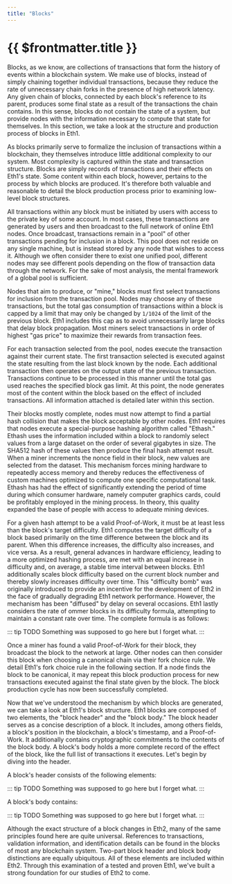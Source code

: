 ```yaml
---
title: "Blocks"
---
```


# {{ $frontmatter.title }}

Blocks, as we know, are collections of transactions that form the history of events within a blockchain system. We make use of blocks, instead of simply chaining together individual transactions, because they reduce the rate of unnecessary chain forks in the presence of high network latency. Any given chain of blocks, connected by each block's reference to its parent, produces some final state as a result of the transactions the chain contains. In this sense, blocks do not contain the state of a system, but provide nodes with the information necessary to compute that state for themselves. In this section, we take a look at the structure and production process of blocks in Eth1.

As blocks primarily serve to formalize the inclusion of transactions within a blockchain, they themselves introduce little additional complexity to our system. Most complexity is captured within the state and transaction structure. Blocks are simply records of transactions and their effects on Eth1's state. Some content within each block, however, pertains to the process by which blocks are produced. It's therefore both valuable and reasonable to detail the block production process prior to examining low-level block structures.

All transactions within any block must be initiated by users with access to the private key of some account. In most cases, these transactions are generated by users and then broadcast to the full network of online Eth1 nodes. Once broadcast, transactions remain in a "pool" of other transactions pending for inclusion in a block. This pool does not reside on any single machine, but is instead stored by any node that wishes to access it. Although we often consider there to exist one unified pool, different nodes may see different pools depending on the flow of transaction data through the network. For the sake of most analysis, the mental framework of a global pool is sufficient.

Nodes that aim to produce, or "mine," blocks must first select transactions for inclusion from the transaction pool. Nodes may choose any of these transactions, but the total gas consumption of transactions within a block is capped by a limit that may only be changed by `1/1024` of the limit of the previous block. Eth1 includes this cap as to avoid unnecessarily large blocks that delay block propagation. Most miners select transactions in order of highest "gas price" to maximize their rewards from transaction fees.

For each transaction selected from the pool, nodes execute the transaction against their current state. The first transaction selected is executed against the state resulting from the last block known by the node. Each additional transaction then operates on the output state of the previous transaction. Transactions continue to be processed in this manner until the total gas used reaches the specified block gas limit. At this point, the node generates most of the content within the block based on the effect of included transactions. All information attached is detailed later within this section.

Their blocks mostly complete, nodes must now attempt to find a partial hash collision that makes the block acceptable by other nodes. Eth1 requires that nodes execute a special-purpose hashing algorithm called "Ethash." Ethash uses the information included within a block to randomly select values from a large dataset on the order of several gigabytes in size. The SHA512 hash of these values then produce the final hash attempt result. When a miner increments the nonce field in their block, new values are selected from the dataset. This mechanism forces mining hardware to repeatedly access memory and thereby reduces the effectiveness of custom machines optimized to compute one specific computational task. Ethash has had the effect of significantly extending the period of time during which consumer hardware, namely computer graphics cards, could be profitably employed in the mining process. In theory, this quality expanded the base of people with access to adequate mining devices.

For a given hash attempt to be a valid Proof-of-Work, it must be at least less than the block's target difficulty. Eth1 computes the target difficulty of a block based primarily on the time difference between the block and its parent. When this difference increases, the difficulty also increases, and vice versa. As a result, general advances in hardware efficiency, leading to a more optimized hashing process, are met with an equal increase in difficulty and, on average, a stable time interval between blocks. Eth1 additionally scales block difficulty based on the current block number and thereby slowly increases difficulty over time. This "difficulty bomb" was originally introduced to provide an incentive for the development of Eth2 in the face of gradually degrading Eth1 network performance. However, the mechanism has been "diffused" by delay on several occasions. Eth1 lastly considers the rate of ommer blocks in its difficulty formula, attempting to maintain a constant rate over time. The complete formula is as follows:

::: tip TODO Something was supposed to go here but I forget what. :::

Once a miner has found a valid Proof-of-Work for their block, they broadcast the block to the network at large. Other nodes can then consider this block when choosing a canonical chain via their fork choice rule. We detail Eth1's fork choice rule in the following section. If a node finds the block to be canonical, it may repeat this block production process for new transactions executed against the final state given by the block. The block production cycle has now been successfully completed.

Now that we've understood the mechanism by which blocks are generated, we can take a look at Eth1's block structure. Eth1 blocks are composed of two elements, the "block header" and the "block body." The block header serves as a concise description of a block. It includes, among others fields, a block's position in the blockchain, a block's timestamp, and a Proof-of-Work. It additionally contains cryptographic commitments to the contents of the block body. A block's body holds a more complete record of the effect of the block, like the full list of transactions it executes. Let's begin by diving into the header.

A block's header consists of the following elements:

::: tip TODO Something was supposed to go here but I forget what. :::

A block's body contains:

::: tip TODO Something was supposed to go here but I forget what. :::

Although the exact structure of a block changes in Eth2, many of the same principles found here are quite universal. References to transactions, validation information, and identification details can be found in the blocks of most any blockchain system. Two-part block header and block body distinctions are equally ubiquitous. All of these elements are included within Eth2. Through this examination of a tested and proven Eth1, we've built a strong foundation for our studies of Eth2 to come.
